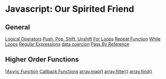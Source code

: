 <!-- TITLE: Javascript -->
<!-- SUBTITLE: Good Tips about Javascript! -->

# Javascript: Our Spirited Friend
## General
[Logical Operators](javascript/logical-operators)
[Push, Pop, Shift, Unshift](javascript/push-pop-shift-unshift)
[For Loops](javascript/for-loops)
[Repeat Function](javascript/repeat-function)
[While Loops](javascript/while-loops)
[Regular Expressions](javascript/regular-expressions)
[data coercion](javascript/data-coercion)
[Pass By Reference](javascript/pass-by-reference)
## Higher Order Functions
[[Async Function](javascript/async-functions)
[Callback Functions](javascript/callback-functions)
[array.map()](javascript/map)
[array.filter()](javascript/filter)
[array.find()](javascript/find)
